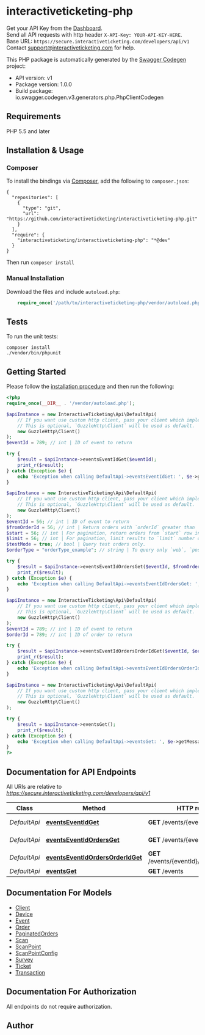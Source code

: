 # interactiveticketing-php
Get your API Key from the [Dashboard](/dashboard/).<br/>Send all API requests with http header `X-API-Key: YOUR-API-KEY-HERE`.<br/>Base URL: `https://secure.interactiveticketing.com/developers/api/v1`<br/>Contact support@interactiveticketing.com for help.

This PHP package is automatically generated by the [Swagger Codegen](https://github.com/swagger-api/swagger-codegen) project:

- API version: v1
- Package version: 1.0.0
- Build package: io.swagger.codegen.v3.generators.php.PhpClientCodegen

## Requirements

PHP 5.5 and later

## Installation & Usage
### Composer

To install the bindings via [Composer](http://getcomposer.org/), add the following to `composer.json`:

```
{
  "repositories": [
    {
      "type": "git",
      "url": "https://github.com/interactiveticketing/interactiveticketing-php.git"
    }
  ],
  "require": {
    "interactiveticketing/interactiveticketing-php": "*@dev"
  }
}
```

Then run `composer install`

### Manual Installation

Download the files and include `autoload.php`:

```php
    require_once('/path/to/interactiveticketing-php/vendor/autoload.php');
```

## Tests

To run the unit tests:

```
composer install
./vendor/bin/phpunit
```

## Getting Started

Please follow the [installation procedure](#installation--usage) and then run the following:

```php
<?php
require_once(__DIR__ . '/vendor/autoload.php');

$apiInstance = new InteractiveTicketing\Api\DefaultApi(
    // If you want use custom http client, pass your client which implements `GuzzleHttp\ClientInterface`.
    // This is optional, `GuzzleHttp\Client` will be used as default.
    new GuzzleHttp\Client()
);
$eventId = 789; // int | ID of event to return

try {
    $result = $apiInstance->eventsEventIdGet($eventId);
    print_r($result);
} catch (Exception $e) {
    echo 'Exception when calling DefaultApi->eventsEventIdGet: ', $e->getMessage(), PHP_EOL;
}

$apiInstance = new InteractiveTicketing\Api\DefaultApi(
    // If you want use custom http client, pass your client which implements `GuzzleHttp\ClientInterface`.
    // This is optional, `GuzzleHttp\Client` will be used as default.
    new GuzzleHttp\Client()
);
$eventId = 56; // int | ID of event to return
$fromOrderId = 56; // int | Return orders with `orderId` greater than `fromOrderId`.
$start = 56; // int | For pagination, return orders from `start` row index.
$limit = 56; // int | For pagination, limit results to `limit` number of rows.
$testMode = true; // bool | Query test orders only.
$orderType = "orderType_example"; // string | To query only `web`, `pos`, or `kiosk` orders.

try {
    $result = $apiInstance->eventsEventIdOrdersGet($eventId, $fromOrderId, $start, $limit, $testMode, $orderType);
    print_r($result);
} catch (Exception $e) {
    echo 'Exception when calling DefaultApi->eventsEventIdOrdersGet: ', $e->getMessage(), PHP_EOL;
}

$apiInstance = new InteractiveTicketing\Api\DefaultApi(
    // If you want use custom http client, pass your client which implements `GuzzleHttp\ClientInterface`.
    // This is optional, `GuzzleHttp\Client` will be used as default.
    new GuzzleHttp\Client()
);
$eventId = 789; // int | ID of event to return
$orderId = 789; // int | ID of order to return

try {
    $result = $apiInstance->eventsEventIdOrdersOrderIdGet($eventId, $orderId);
    print_r($result);
} catch (Exception $e) {
    echo 'Exception when calling DefaultApi->eventsEventIdOrdersOrderIdGet: ', $e->getMessage(), PHP_EOL;
}

$apiInstance = new InteractiveTicketing\Api\DefaultApi(
    // If you want use custom http client, pass your client which implements `GuzzleHttp\ClientInterface`.
    // This is optional, `GuzzleHttp\Client` will be used as default.
    new GuzzleHttp\Client()
);

try {
    $result = $apiInstance->eventsGet();
    print_r($result);
} catch (Exception $e) {
    echo 'Exception when calling DefaultApi->eventsGet: ', $e->getMessage(), PHP_EOL;
}
?>
```

## Documentation for API Endpoints

All URIs are relative to *https://secure.interactiveticketing.com/developers/api/v1*

Class | Method | HTTP request | Description
------------ | ------------- | ------------- | -------------
*DefaultApi* | [**eventsEventIdGet**](docs/Api/DefaultApi.md#eventseventidget) | **GET** /events/{eventId} | Single Event
*DefaultApi* | [**eventsEventIdOrdersGet**](docs/Api/DefaultApi.md#eventseventidordersget) | **GET** /events/{eventId}/orders | Search Orders
*DefaultApi* | [**eventsEventIdOrdersOrderIdGet**](docs/Api/DefaultApi.md#eventseventidordersorderidget) | **GET** /events/{eventId}/orders/{orderId} | Single Order
*DefaultApi* | [**eventsGet**](docs/Api/DefaultApi.md#eventsget) | **GET** /events | All Events

## Documentation For Models

 - [Client](docs/Model/Client.md)
 - [Device](docs/Model/Device.md)
 - [Event](docs/Model/Event.md)
 - [Order](docs/Model/Order.md)
 - [PaginatedOrders](docs/Model/PaginatedOrders.md)
 - [Scan](docs/Model/Scan.md)
 - [ScanPoint](docs/Model/ScanPoint.md)
 - [ScanPointConfig](docs/Model/ScanPointConfig.md)
 - [Survey](docs/Model/Survey.md)
 - [Ticket](docs/Model/Ticket.md)
 - [Transaction](docs/Model/Transaction.md)

## Documentation For Authorization

 All endpoints do not require authorization.


## Author



